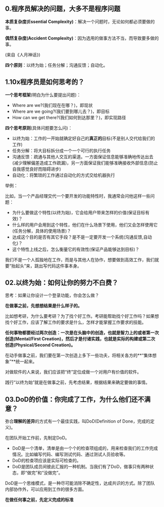 ## 0.程序员解决的问题，大多不是程序问题

**本质复杂度(Essential Complexity)**：解决一个问题时，无论如何都必须要做的事。

**偶然复杂度(Accident Complexity)**：因为选用的做事方法不当，而导致要多做的事。

(来自《人月神话》)

**四个原则**：以终为始；任务分解；沟通反馈；自动化。

## 1.10x程序员是如何思考的？

**一个思考框架**(明白为什么要提出问题)：

- Where are we?(我们现在在哪？)，即现状
- Where are we going?(我们要到哪儿去？)，即目标
- How can we get there?(我们如何到达那里？)，即实现路径

**四个思考原则**(具体问题要怎么问)：

- 以终为始：工作的一开始就确定好自己的**真正的**目标(不是别人交代给我们的工作)
- 任务分解：将大目标拆分成一个一个可行的执行任务
- 沟通反馈：疏通与其他人交互的渠道。一方面保证信息能够准确地传达出去(减少理解偏差造成工作疏漏)，另一方面保证我们能够准确接收外部信息(防止自我感觉良好而阻碍进步)
- 自动化：将繁琐的工作通过自动化的方式交给机器执行

举例：

比如，当一个产品经理交代一个要开发的功能特性时，我通常会问他这样一些问题：

- 为什么要做这个特性(以终为始)，它会给用户带来怎样的价值(保证目标有效)？
- 什么样的用户会用到这个特性，他们在什么场景下使用，他们又会怎样使用它(任务分解，具体的使用场景)？
- 达成这个目的是否有其它手段？是不是一定要开发一个系统(沟通反馈,自动化)？
- 这个特性上线之后，怎么衡量它的有效性(保证产品能够达到目标)？

我们不是一个人孤独地在工作，而是与其他人在协作，想要做到高效工作，我们就要“抬起头”来，跳出写代码这件事本身。

## 02.以终为始：如何让你的努力不白费？

思考：如果让你设计一个登录功能，你会怎么做？

**在做事之前，先想想结果是什么样子的。**

比如想考研，为什么要考研？为了找个好工作。考研能帮助找个好工作吗？如果想找个好工作，应该了解工作的要求是什么，怎样才能掌握工作要求的技能。

**任何事物都要经过两次创造：一次是在头脑中的创造，也就是智力上的或者第一次创造(Mental/First Creation)，然后才是付诸实践，也就是实际的构建或第二次创造(Physical/Second Creation)。**

在动手做事之前，我们要在第一次创造上多下一些功夫，将相关各方的**“集体想象”**统一起来。

对做软件的人来说，我们应该把“终”定位成做一个对用户有价值的软件。

践行“以终为始”就是在做事之前，先考虑结果，根据结果来确定要做的事情。

## 03.DoD的价值：你完成了工作，为什么他们还不满意？

弥合**理解的差异**的方式有一个最佳实践，叫DoD(Definition of Done，完成的定义)。

在团队开始工作前，先制定DoD。

- DoD是一个清单，清单是由一个个的检查项组成的，用来检查我们的工作完成情况。比如编写代码、编写测试代码、通过测试人员验收等。
- DoD的检查项应该是实际可检查的。
- DoD是团队成员间彼此汇报的一种机制。当我们有了DoD，做事只有两种状态，即“做完”和“没做完”。

DoD是一个思维模式，是一种尽可能消除不确定性，达成共识的方式。除了团队内部协作外，可以应用到工作的很多方面。

**在做任何事之前，先定义完成的标准**



